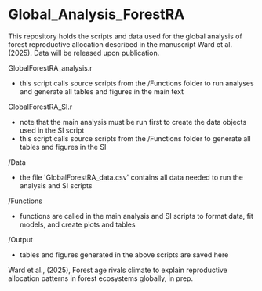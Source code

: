 # Global_Analysis_ForestRA
This repository holds the scripts and data used for the global analysis of forest reproductive allocation described in the manuscript Ward et al. (2025).
Data will be released upon publication.


GlobalForestRA_analysis.r
  - this script calls source scripts from the /Functions folder to run analyses and generate all tables and figures in the main text

GlobalForestRA_SI.r
  - note that the main analysis must be run first to create the data objects used in the SI script
  - this script calls source scripts from the /Functions folder to generate all tables and figures in the SI

/Data
 - the file 'GlobalForestRA_data.csv' contains all data needed to run the analysis and SI scripts
 
/Functions
  - functions are called in the main analysis and SI scripts to format data, fit models, and create plots and tables

/Output
  - tables and figures generated in the above scripts are saved here

Ward et al., (2025), Forest age rivals climate to explain reproductive allocation patterns in forest ecosystems globally, in prep.


